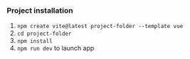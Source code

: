 ### Project installation
1. `npm create vite@latest project-folder --template vue`
2. `cd project-folder`
3. `npm install`
4. `npm run dev` to launch app
